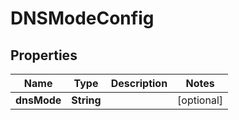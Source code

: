 

# DNSModeConfig

## Properties

Name | Type | Description | Notes
------------ | ------------- | ------------- | -------------
**dnsMode** | **String** |  |  [optional]



